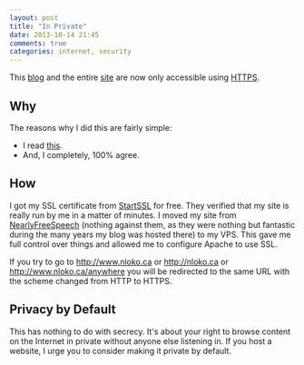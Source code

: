 ```yaml
---
layout: post
title: "In Private"
date: 2013-10-14 21:45
comments: true
categories: internet, security 
---
```


This [blog](https://www.nloko.ca/blog) and the entire [site](https://www.nloko.ca) are now 
only accessible using [HTTPS](http://en.wikipedia.org/wiki/HTTP_Secure).

Why
---
The reasons why I did this are fairly simple:

- I read [this](https://www.tbray.org/ongoing/When/201x/2012/12/02/HTTPS).
- And, I completely, 100% agree.

How
---
I got my SSL certificate from [StartSSL](http://www.startssl.com/) for free. They verified that
my site is really run by me in a matter of minutes. I moved my site from [NearlyFreeSpeech](https://www.nearlyfreespeech.net/) (nothing against them, as they were nothing but fantastic during the many years my blog was hosted there) to my VPS.
This gave me full control over things and allowed me to configure Apache to use SSL.

If you try to go to http://www.nloko.ca or http://nloko.ca or http://www.nloko.ca/anywhere you will be redirected to the same URL with
the scheme changed from HTTP to HTTPS.

Privacy by Default
------------------
This has nothing to do with secrecy. It's about your right to browse content on the Internet in private without anyone else listening in.
If you host a website, I urge you to consider making it private by default.
